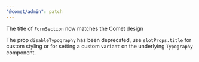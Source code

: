 ```yaml
---
"@comet/admin": patch
---
```


The title of `FormSection` now matches the Comet design

The prop `disableTypography` has been deprecated, use `slotProps.title` for custom styling or for setting a custom `variant` on the underlying `Typography` component.
